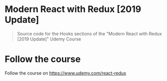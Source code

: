 # Modern React with Redux [2019 Update]

> Source code for the Hooks sections of the "Modern React with Redux [2019 Update]" Udemy Course

# Follow the course

Follow the course on https://www.udemy.com/react-redux